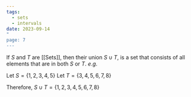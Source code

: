 ```yaml
---
tags:
  - sets
  - intervals
date: 2023-09-14
"
page: 7
---
```

If $S$ and $T$ are [[Sets]], then their union $S \cup T$, is a set that consists of all elements that are in both $S$ or $T$. $e.g.$

Let $S = \{1, 2, 3, 4, 5\}$
Let $T= \{ 3, 4, 5, 6, 7, 8\}$

Therefore, $S\cup T = \{1, 2, 3, 4, 5 ,6, 7 ,8\}$
